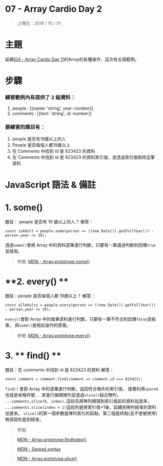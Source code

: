 # 07 - Array Cardio Day 2

> 上傳日：2018 / 10 / 01


# 主題

延續<a href="https://github.com/RSyehann/JavaScript-30/tree/master/Day%204%20-%20Array%20Cardio%20Day%201">[04 - Array Cardio Day 1]</a>的Array的各種操作，這次有五個範例。

# 步驟

### 練習範例內有提供了 2 組資料：

1. people : [{name: 'string', year: number}]
2. comments : [{text: 'string', id: number}]

### 要練習的題目有：

1. people 是否有19歲以上的人
2. People 是否每個人都19歲以上
3. 在 Comments 中找到 id 是 823423 的資料
4. 在 Comments 中找到 id 是 823423 的資料索引值，並透過索引值刪除這筆資料

# JavaScript 語法 & 備註

# 1. some()

題目： people 是否有 19 歲以上的人？
解答：
```
const isAdult = people.some(person => ((new Date()).getFullYear()) - person.year >= 19);
```

透過`some()`會將 Array 中的資料逐筆進行判斷，只要有一筆通過判斷則回傳`true`並結束。

> 參閱: <a href="https://developer.mozilla.org/en-US/docs/Web/JavaScript/Reference/Global_Objects/Array/some">MDN - Array.prototype.some()</a>


# **2. every() **

題目：people 是否每個人都 19歲以上？
解答：
```
const allAdults = people.every(person => ((new Date()).getFullYear()) - person.year >= 19);
```

`every()`會對 Array 中的每筆資料進行判斷，只要有一筆不符合則回傳`false`並結束。
與`some()`是相反操作的感覺。

> 參閱: <a href="https://developer.mozilla.org/en-US/docs/Web/JavaScript/Reference/Global_Objects/Array/every"> MDN - Array.prototype.every()</a>

# 3. ** find() **

題目：在 comments 中找到 id 是 823423 的資料
解答：
```
const comment = comment.find(comment => comment.id === 823423);
```

`find()` 會對 Array 中的逐筆進行判斷，返回符合條件的索引值，
接著利用`spared`也就是省略符號`...`來進行展開陣列並透過`slice()`組合陣列，
`...comments.slice(0, index),`這段先將陣列開頭到索引值前的資料加進來，
`...comments.slice(index + 1)`這段則是將索引值+1後，延續到陣列結束的資料加進來。
`slice()`的第一個參數是陣列索引的起點，第二個是終點(且不會被使用)無填寫則是到結束。

> 參閱:

> <a href="https://developer.mozilla.org/en-US/docs/Web/JavaScript/Reference/Global_Objects/Array/findIndex"> MDN - Array.prototype.findIndex()</a>

> <a href="https://developer.mozilla.org/zh-TW/docs/Web/JavaScript/Reference/Operators/Spread_syntax"> MDN - Spread.syntax </a>

> <a href="https://developer.mozilla.org/en-US/docs/Web/JavaScript/Reference/Global_Objects/Array/slice"> MDN - Array.prototype.slice() </a>

